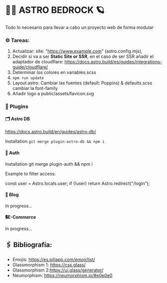 # 👨‍🚀 ASTRO BEDROCK 🪐

Todo lo necesario para llevar a cabo un proyecto web de forma modular

### ⚙️ Tareas:

1.  Actualizar: site: "https://www.example.com" (astro.config.mjs),
2.  Decidir si va a ser **Static Site or SSR**, en el caso de ser SSR añadir el adaptador de cloudflare: https://docs.astro.build/es/guides/integrations-guide/cloudflare/
3.  Determinar los colores en variables.scss
4.  ` npm run update 	`
5.  Layout.astro: Cambiar las fuentes (default: Poppins) & defaults.scss cambiar la font-family
6.  Añadir logo a public/assets/favicon.svg

### 🧩 Plugins

#### 🗂️ Astro DB

https://docs.astro.build/en/guides/astro-db/

Installation
`git merge plugin-astro-db && npm i`

#### 🪪 Auth

Installation git merge plugin-auth && npm i

Example to filter access:

const user = Astro.locals.user;
if (!user) return Astro.redirect("/login");

#### 📖 Blog

In progress...

#### 💲E-Commerce

In progress...

## 🖇️ Bibliografía:

- Emojis: https://es.piliapp.com/emoji/list/
- Glassmorphism 1: https://css.glass/
- Glassmorphism 2:https://ui.glass/generator/
- Neumorphism: https://neumorphism.io/#e0e0e0
